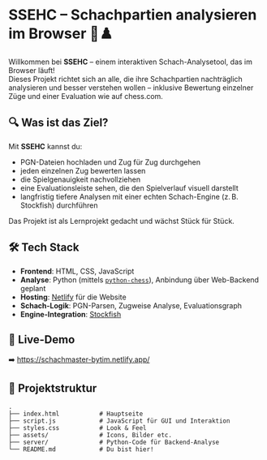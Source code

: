 # SSEHC – Schachpartien analysieren im Browser 🧠♟️

Willkommen bei **SSEHC** – einem interaktiven Schach-Analysetool, das im Browser läuft!  
Dieses Projekt richtet sich an alle, die ihre Schachpartien nachträglich analysieren und besser verstehen wollen – inklusive Bewertung einzelner Züge und einer Evaluation wie auf chess.com.

## 🔍 Was ist das Ziel?

Mit **SSEHC** kannst du:
- PGN-Dateien hochladen und Zug für Zug durchgehen
- jeden einzelnen Zug bewerten lassen
- die Spielgenauigkeit nachvollziehen
- eine Evaluationsleiste sehen, die den Spielverlauf visuell darstellt
- langfristig tiefere Analysen mit einer echten Schach-Engine (z. B. Stockfish) durchführen

Das Projekt ist als Lernprojekt gedacht und wächst Stück für Stück.

## 🛠️ Tech Stack

- **Frontend**: HTML, CSS, JavaScript
- **Analyse**: Python (mittels [`python-chess`](https://github.com/niklasf/python-chess)), Anbindung über Web-Backend geplant
- **Hosting**: [Netlify](https://www.netlify.com/) für die Website
- **Schach-Logik**: PGN-Parsen, Zugweise Analyse, Evaluationsgraph
- **Engine-Integration**: [Stockfish](https://stockfishchess.org/)

## 🚀 Live-Demo

➡️ https://schachmaster-bytim.netlify.app/

## 📂 Projektstruktur

```plaintext
.
├── index.html           # Hauptseite
├── script.js            # JavaScript für GUI und Interaktion
├── styles.css           # Look & Feel
├── assets/              # Icons, Bilder etc.
├── server/              # Python-Code für Backend-Analyse
└── README.md            # Du bist hier!
